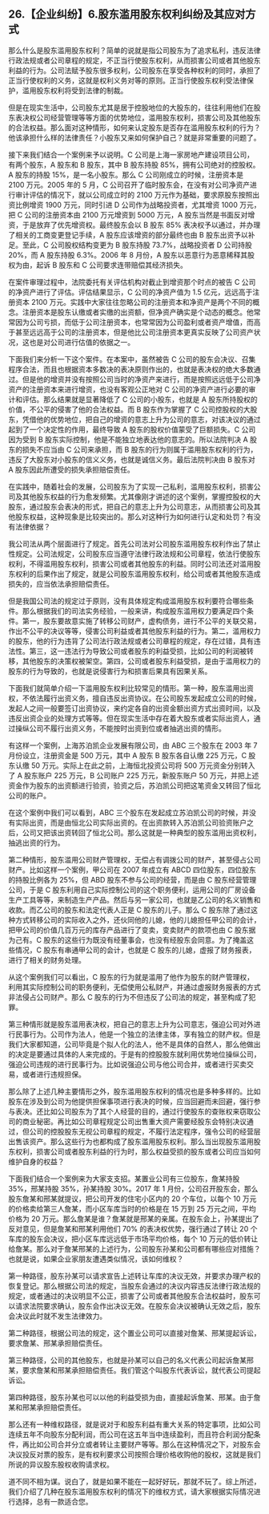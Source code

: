 ## 26.【企业纠纷】6.股东滥用股东权利纠纷及其应对方式
那么什么是股东滥用股东权利？简单的说就是指公司股东为了追求私利，违反法律行政法规或者公司章程的规定，不正当行使股东权利，从而损害公司或者其他股东利益的行为。公司法赋予股东很多权利，公司股东在享受各种权利的同时，承担了正当行使权利的义务，这就是权利义务对等的原则。正当行使股东权利受法律保护，滥用股东权利将受到法律的制裁。


但是在现实生活中，公司股东尤其是居于控股地位的大股东的，往往利用他们在股东表决权公司经营管理等等方面的优势地位，滥用股东权利，损害公司及其他股东的合法权益。那么面对这种情形，如何来认定股东是否存在滥用股东权利的行为？他该承担什么样的法律责任？小股东又来如何保护自己？就是非常重要的问题了。


接下来我们结合一个案例来予以说明。C 公司是上海一家房地产建设项目公司，有两个股东，A 股东和 B 股东，其中 B 股东持股 85%，拥有公司绝对的控股权。A 股东的持股 15%，是一名小股东。那么 C 公司刚成立的时候，注册资本是 2100 万元。2005 年的 5 月，C 公司召开了临时股东会，在没有对公司净资产进行审计评估的情况下，就以公司成立时的 2100 万元作为基础，要求原股东按照出资比例增资 1900 万元，同时引进 D 公司作为战略投资者，尤其增资 1000 万元，把 C 公司的注册资本由 2100 万元增资到 5000 万元，A 股东当然是书面反对增资，于是放弃了优先增资权。最终股东会以 B 股东 85% 表决权予以通过，并办理了相关的工商变更登记手续，A 股东应该增资的部分最终也由 B 股东出资予以补足。至此，C 公司股权结构变更为 B 股东持股 73.7%，战略投资者 D 公司持股 20%，而 A 股东持股 6.3%。2006 年 8 月份，A 股东以恶意行为恶意稀释其股权为由，起诉 B 股东和 C 公司要求连带赔偿其经济损失。


在案件审理过程中，法院委托有关评估机构对截止到增资那个时点的被告 C 公司的净资产进行了评估。评估结果显示，C 公司的净资产值为 1.5 亿元，远远高于注册资本 2100 万元。实践中大家往往忽略公司的注册资本和净资产是两个不同的概念。注册资本是股东认缴或者实缴的出资额，但净资产确实是个动态的概念。他常常因为公司亏损，而低于公司注册资本，也常常因为公司盈利或者资产增值，而高于甚至远远高于公司的注册资本，但是他比公司注册资本更真实反映了公司资产状况，这也是对公司进行估值的依据之一。


下面我们来分析一下这个案件。在本案中，虽然被告 C 公司的股东会决议、召集程序合法，而且也根据资本多数决的表决原则作出的，也就是表决权的绝大多数通过。但是他的增资并没有按照公司当时的净资产来进行，而是按照远远低于公司净资产的注册资本来进行增资，也没有客观公正地对 C 公司的净资产进行必要的审计和评估。那么结果就是显著降低了 C 公司的小股东，也就是 A 股东所持股权的价值，不公平的侵害了他的合法权益。而 B 股东作为掌握了 C 公司控股权的大股东，凭借他的优势地位，把自己的增资的意志上升为公司的意志，对该决议的通过起到了一个决定性的作用，最终导致 A 股东的股权价值蒙受了巨额损失。C 公司因为受到 B 股东实际控制，他是不能独立地表达他的意志的。所以法院判决 A 股东的损失不应当由 C 公司来承担，而 B 股东的行为则属于滥用股东权利的行为，违反了大股东对小股东的信义义务，也就是诚信义务。最后法院判决由 B 股东对 A 股东因此所遭受的损失承担赔偿责任。


在实践中，随着社会的发展，公司股东为了实现一己私利，滥用股东权利，损害公司及其他股东权益的行为愈发频繁。尤其像刚才讲述的这个案例，掌握控股权的大股东，通过股东会表决的形式，把自己的意志上升为公司意志，从而损害公司及其他股东权益，这种现象是比较突出的。那么对这种行为如何进行认定和处罚？有没有法律依据？


我公司法从两个层面进行了规定。首先公司法对公司股东滥用股东权利作出了禁止性规定。公司法规定，公司股东应当遵守法律行政法规和公司章程，依法行使股东权利，不得滥用股东权利，损害公司或者其他股东的利益。同时公司法还对滥用股东权利的后果作出了规定，就是公司股东滥用股东权利，给公司或者其他股东造成损失的，应当依法承担赔偿责任。


但是我国公司法的规定过于原则，没有具体规定构成滥用股东权利要符合哪些条件。那么根据我们的司法实务经验，一般来讲，构成股东滥用权力要满足四个条件。第一，股东要故意实施了转移公司财产，虚构债务，进行不公平的关联交易，作出不公平的决议等等，侵害公司利益或者其他股东利益的行为。第二，滥用权力的股东，他的行为违背了公司法行政法规或者公司章程的规定，存在过错，具有违法性。第三，这一违法行为导致公司或者股东的利益受损，比如公司的利润被转移，其他股东的决策权被架空。第四，公司或者股东利益受损，是由于滥用权力的股东的行为导致的，也就是说侵害行为和损害后果具有因果关系。


下面我们就简单介绍一下滥用股东权利比较常见的情形。第一种，股东滥用出资权，不依法履行出资义务，擅自违反出资协议。在公司股东发起成立公司的时候，发起人之间一般要签订出资协议，来约定各自的出资金额出资方式出资时间，以及违反出资企业的处理方式等等。但在现实生活中存在着大股东或者实际出资人，通过操纵公司不履行出资义务，不能按时出资到位或者抽逃出资的情形。


有这样一个案例，上海苏泊凯企业发展有限公司，由 ABC 三个股东在 2003 年 7 月份设立，注册资金是 500 万元，其中 A 股东 B 股东各自认缴 225 万元，C 股东认缴 50 万元。实际上在此之前，上海恒北投资公司将 500 万元资金分别转入了 A 股东账户 225 万元，B 公司账户 225 万元，新股东账户 50 万元，并把上述资金作为股东的出资额进行验资，验资之后，苏泊凯公司把这笔资金又转回了恒北公司的账户。


在这个案例中我们可以看到，ABC 三个股东在发起成立苏泊凯公司的时候，并没有实际出资，而是由恒北公司实际出资的。在出资款转入苏泊凯公司验资账户之后，公司又把该出资转回了恒北公司。那么这就是一种典型的股东滥用出资权利，抽逃出资的行为。


第二种情形，股东滥用公司财产管理权，无偿占有调拨公司的财产，甚至侵占公司财产。比如这样一个案例，甲公司在 2007 年成立有 ABCD 四位股东，四位股东的持股比例各为 25%，但 ABD 股东不参与公司的经营，而是由 C 股东经营管理公司，于是 C 股东利用自己实际控制公司的这个职务便利，运用公司的厂房设备生产工具等等，来制造生产产品。然后与另一家公司，也就是乙公司的名义销售和收款。而乙公司的股东和法定代表人正是 C 股东的儿子。那么 C 股东除了通过这种方式转移公司的实际收入之外，还伙同他的儿媳，他的儿媳担任甲公司的会计，把甲公司的价值几百万元的库存产品进行了变卖，变卖财产的款项也由 C 股东据为己有。C 股东的这些行为既没有经董事会，也没有经股东会同意。为了掩盖这些情况，C 股东有串通甲公司的会计，也就是 C 股东的儿媳，虚报了财务报表，进行了相关的财务处理。


从这个案例我们可以看出，C 股东的行为就是滥用了他作为股东的财产管理权，利用其实际控制公司的职务便利，无偿使用公私财产，并通过虚报财务报表的方式非法侵占公司财产。那么 C 股东的行为不但违反了公司法的规定，甚至构成了犯罪。


第三种情形就是股东滥用表决权，把自己的意志上升为公司意志，强迫公司对外进行民事行为。公司作为法人，他是一个独立的法律主体，享有独立的财产权。但是我们大家都知道，公司毕竟是个拟人化的法人，他不是具体的自然人，那么他做出的决定是要通过具体的人来完成的。于是有的控股股东就利用优势地位操纵公司，强迫公司违规的进行民事行为。比如说强迫公司与他公司合并，或者进行买卖交易，或者进行违规担保。


那么除了上述几种主要情形之外，股东滥用股东权利的情况也是多种多样的。比如股东在涉及到公司为他提供担保事项进行表决的时候，应当回避而未回避，强行参与表决。还比如公司股东为了其个人经营的目的，通过行使股东的查账权来窃取公司的商业秘密。再比如公司章程规定公司出售重大资产需要经股东会特别决议通过，但公司的控股股东无视公司章程的规定，不履行法定程序，强令公司的经营层出售该资产。那么这些行为也都构成了股东滥用股东权利。那么当出现股东滥用股东权利，损害公司或者股东利益的行为时，那么权益受损的股东或者公司应当如何维护自身的权益？


下面我们结合一个案例来为大家支支招。某置业公司有三位股东，詹某持股 35%，邢某持股 35%，孙某持股 30%。2017 年 1 月份，公司召开股东会，那么股东詹某和邢某就提议，把公司开发的住宅小区内的 20 个车位，以每个 10 万元的价格卖给第三人詹某，而小区车库当时的价格是在 15 万到 25 万元之间，平均价格为 20 万元。那么詹某是谁？詹某就是邢某的亲属。在股东会上，孙某提出了反对意见，但是詹某和邢某利用他们 70% 的表决权优势，强行通过了转让 20 个车库的股东会决议，把小区车库远远低于市场平均价格，每个 10 万元的低价转让给詹某。那么对于詹某邢某的上述行为，公司股东孙某和公司都有哪些应对措施？也就是说，如果企业家朋友遭遇类似情况，该如何维权？


第一种路径，股东孙某可以请求宣告上述转让车库的决议无效，并要求办理产权的恢复登记。那么根据公司法的规定，当股东会通过的决议内容违反法律行政法规的规定，或者通过的决议明显不公正，损害了公司或者其他股东合法权益时，股东可以请求法院要求确认，股东会作出决议无效。在股东会决议被确认无效之后，股东会决议此时就不发生法律效力。


第二种路径，根据公司法的规定，这个置业公司可以直接对詹某、邢某提起诉讼，要求詹某、邢某承担赔偿责任。


第三种路径，公司的其他股东，也就是孙某可以自己的名义代表公司起诉詹某邢某，要求詹某和邢某承担赔偿责任。我们管这个叫股东代表诉讼，就代表公司提起诉讼。


第四种路径，股东孙某也可以以他的利益受损为由，直接起诉詹某、邢某。由于詹某和邢某承担赔偿责任。


那么还有一种维权路径，就是说对于和股东利益有重大关系的特定事项，比如公司连续五年不向股东分配利润，而公司在这五年当中连续盈利，而且符合利润分配条件，再比如公司合并分立或者转让主要财产等等。那么在这种情况之下，对股东会决议投反对票的股东，是有权利要求公司按照合理价格收购他的股权，这就是我们所说的异议股东股权收购请求权。


道不同不相为谋。说白了，就是如果不能在一起好好玩，那就不玩了。综上所述，我们介绍了几种在股东滥用股东权利的情况下的维权方式，请大家根据实际情况进行选择，总有一款适合您。

